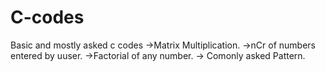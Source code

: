 # C-codes
Basic and mostly asked c codes
->Matrix Multiplication.
->nCr of numbers entered by uuser.
->Factorial of any number.
-> Comonly asked Pattern.
